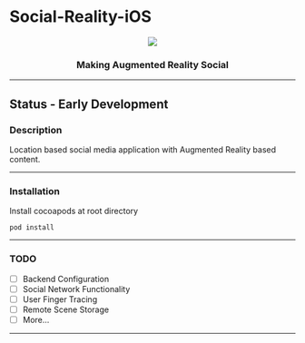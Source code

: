 # Social-Reality-iOS

<p align="center">
  <img src="https://user-images.githubusercontent.com/33267791/111557504-2b209600-8763-11eb-9093-4aff5a1cb031.png" />
</p>
<h3 align="center">Making Augmented Reality Social</h3>

---

## Status - Early Development

### Description

Location based social media application with Augmented Reality based content.

---

### Installation

Install cocoapods at root directory

```
pod install
```

---

### TODO

- [ ] Backend Configuration
- [ ] Social Network Functionality
- [ ] User Finger Tracing
- [ ] Remote Scene Storage
- [ ] More...

---
